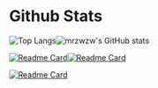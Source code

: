 



 # Github Stats

![Top Langs](https://github-readme-stats.vercel.app/api/top-langs/?username=mrzwzw&show_icons=true&theme=tokyonight)![mrzwzw's GitHub stats](https://github-readme-stats.vercel.app/api?username=mrzwzw&&show_icons=true&theme=tokyonight)	

[![Readme Card](https://github-readme-stats.vercel.app/api/pin/?username=mrzwzw&repo=fins&theme=tokyonight)](https://github.com/mrzwzw/github-readme-stats)[![Readme Card](https://github-readme-stats.vercel.app/api/pin/?username=mrzwzw&repo=IEC&theme=tokyonight)](https://github.com/mrzwzw/github-readme-stats)

[![Readme Card](https://github-readme-stats.vercel.app/api/pin/?username=mrzwzw&repo=iec104&theme=tokyonight)](https://github.com/mrzwzw/github-readme-stats)







